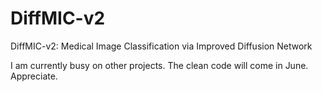 # DiffMIC-v2
DiffMIC-v2: Medical Image Classification via Improved Diffusion Network

I am currently busy on other projects. The clean code will come in June. Appreciate.
